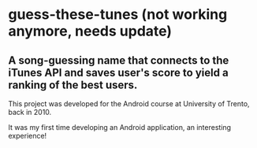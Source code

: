 # guess-these-tunes (not working anymore, needs update)
## A song-guessing name that connects to the iTunes API and saves user's score to yield a ranking of the best users.

This project was developed for the Android course at University of Trento, back in 2010.

It was my first time developing an Android application, an interesting experience!
